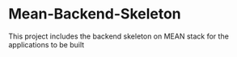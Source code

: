 # Mean-Backend-Skeleton

This project includes the backend skeleton on MEAN stack for the applications to be built 
